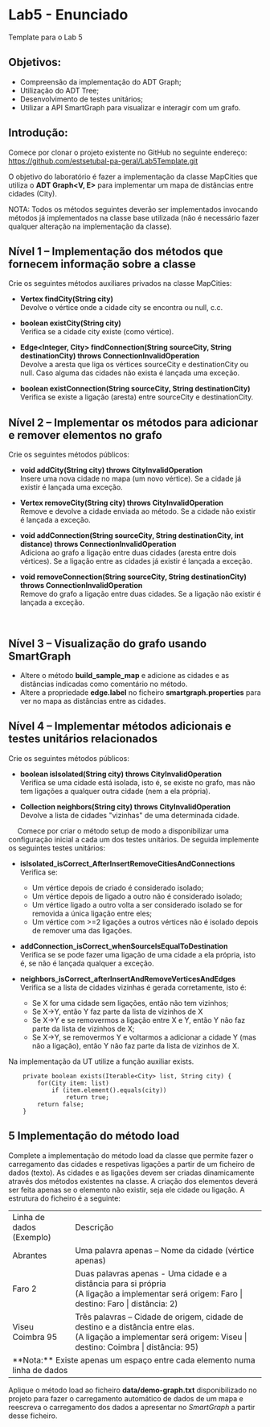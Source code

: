 # Lab5 - Enunciado
Template para o Lab 5

## Objetivos:
* Compreensão da implementação do ADT Graph;
* Utilização do ADT Tree;
* Desenvolvimento de testes unitários;
* Utilizar a API SmartGraph para visualizar e interagir com um grafo.

## Introdução:

Comece por clonar o projeto existente no GitHub no seguinte endereço:
https://github.com/estsetubal-pa-geral/Lab5Template.git

O objetivo do laboratório é fazer a implementação da classe MapCities que utiliza o **ADT Graph<V, E>** para implementar um mapa de distâncias entre cidades (City).

NOTA: Todos os métodos seguintes deverão ser implementados invocando métodos já implementados na classe base utilizada (não é necessário fazer qualquer alteração na implementação da classe).



## Nível 1 – Implementação dos métodos que fornecem informação sobre a classe

Crie os seguintes métodos auxiliares privados na classe MapCities:
* **Vertex<City> findCity(String city)**  
Devolve o vértice onde a cidade city se encontra ou null, c.c.  

* **boolean existCity(String city)**  
Verifica se a cidade city existe (como vértice).  

* **Edge<Integer, City> findConnection(String sourceCity, String destinationCity)
 throws ConnectionInvalidOperation**  
Devolve a aresta que liga os vértices sourceCity e destinationCity ou null. Caso alguma das cidades não exista é lançada uma exceção.

* **boolean existConnection(String sourceCity, String destinationCity)**  
Verifica se existe a ligação (aresta) entre sourceCity e destinationCity.



## Nível 2 – Implementar os métodos para adicionar e remover elementos no grafo
Crie os seguintes métodos públicos:  
* **void addCity(String city) 
                      throws CityInvalidOperation**  
Insere uma nova cidade no mapa (um novo vértice). Se a cidade já existir é lançada uma exceção.

* **Vertex<City> removeCity(String city) 
                      throws CityInvalidOperation**  
Remove e devolve a cidade enviada ao método. Se a cidade não existir é lançada a exceção.

* **void addConnection(String sourceCity, String destinationCity, int distance)
                      throws ConnectionInvalidOperation**  
Adiciona ao grafo a ligação entre duas cidades (aresta entre dois vértices). Se a ligação entre as cidades já existir é lançada a exceção.

* **void removeConnection(String sourceCity, String destinationCity) 
                      throws ConnectionInvalidOperation**  
Remove do grafo a ligação entre duas cidades. Se a ligação não existir é lançada a exceção.

 

## Nível 3 – Visualização do grafo usando SmartGraph
* Altere o método **build_sample_map** e adicione as cidades e as distâncias indicadas como comentário no método.
* Altere a propriedade **edge.label** no ficheiro **smartgraph.properties** para ver no mapa as distâncias entre as cidades.

 

## Nível 4 – Implementar métodos adicionais e testes unitários relacionados
Crie os seguintes métodos públicos:
* **boolean isIsolated(String city) throws CityInvalidOperation**  
Verifica se uma cidade está isolada, isto é, se existe no grafo, mas não tem ligações a qualquer outra cidade (nem a ela própria).

* **Collection<City> neighbors(String city) throws CityInvalidOperation**  
Devolve a lista de cidades "vizinhas" de uma determinada cidade.


 
Comece por criar o método setup de modo a disponibilizar uma configuração inicial a cada um dos testes unitários. 
De seguida implemente os seguintes testes unitários:
* **isIsolated_isCorrect_AfterInsertRemoveCitiesAndConnections**  
Verifica se:
    * Um vértice depois de criado é considerado isolado;
    * Um vértice depois de ligado a outro não é considerado isolado;
    * Um vértice ligado a outro volta a ser considerado isolado se for removida a única ligação entre eles;
    * Um vértice com >=2 ligações a outros vértices não é isolado depois de remover uma das ligações.

* **addConnection_isCorrect_whenSourceIsEqualToDestination**  
Verifica se se pode fazer uma ligação de uma cidade a ela própria, isto é, se não é lançada qualquer a exceção.

* **neighbors_isCorrect_afterInsertAndRemoveVerticesAndEdges**  
Verifica se a lista de cidades vizinhas é gerada corretamente, isto é:
    * Se X for uma cidade sem ligações, então não tem vizinhos;
    * Se X->Y, então Y faz parte da lista de vizinhos de X
    * Se X->Y e se removermos a ligação entre X e Y, então Y não faz parte da lista de vizinhos de X;
    * Se X->Y, se removermos Y e voltarmos a adicionar a cidade Y (mas não a ligação), então Y não faz parte da lista de vizinhos de X.

Na implementação da UT utilize a função auxiliar exists.
```
    private boolean exists(Iterable<City> list, String city) {
        for(City item: list)
            if (item.element().equals(city))
                return true;
        return false;
    }
```

 
 
## 5 Implementação do método load
Complete a implementação do método load da classe que permite fazer o carregamento das cidades e respetivas ligações a partir de um ficheiro de dados (texto).
As cidades e as ligações devem ser criadas dinamicamente através dos métodos existentes na classe. A criação dos elementos deverá ser feita apenas se o elemento não existir, seja ele cidade ou ligação.
A estrutura do ficheiro é a seguinte:

<table>
 <tr>
   <td>Linha de dados<br>(Exemplo)</td><td>Descrição</td>
 </tr>
 <tr>
   <td>Abrantes</td><td>Uma palavra apenas – Nome da cidade (vértice apenas)</td>
 </tr>
 <tr>
   <td>Faro 2</td><td>Duas palavras apenas - Uma cidade e a distância para si própria<br>
                      (A ligação a implementar será origem: Faro | destino: Faro | distância: 2)</td>
 </tr>
 <tr>
   <td>Viseu Coimbra 95</td><td>Três palavras – Cidade de origem, cidade de destino e a distância entre elas.<br>
                      (A ligação a implementar será origem: Viseu | destino: Coimbra | distância: 95)</td>
 </tr>
 <tr>
   <td colspan=2>**Nota:** Existe apenas um espaço entre cada elemento numa linha de dados</td>
 </tr>
 </table>
 
Aplique o método load ao ficheiro **data/demo-graph.txt** disponibilizado no projeto para fazer o carregamento automático de dados de um mapa e reescreva o carregamento dos dados a apresentar no _SmartGraph_ a partir desse ficheiro.
